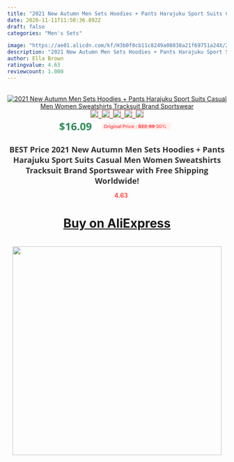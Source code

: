 ```yaml
---
title: "2021 New Autumn Men Sets Hoodies + Pants Harajuku Sport Suits Casual Men  Women Sweatshirts Tracksuit Brand Sportswear"
date: 2020-11-11T11:50:36.892Z
draft: false
categories: "Men's Sets"

image: "https://ae01.alicdn.com/kf/H3b0f0cb11c8249a08038a21f69751a24X/2021-New-Autumn-Men-Sets-Hoodies-Pants-Harajuku-Sport-Suits-Casual-Men-Women-Sweatshirts-Tracksuit-Brand.jpg"
description: "2021 New Autumn Men Sets Hoodies + Pants Harajuku Sport Suits Casual Men  Women Sweatshirts Tracksuit Brand Sportswear"
author: Ella Brown
ratingvalue: 4.63
reviewcount: 1.000
---
```

<br>
<div style="text-align: center;">
<a href="https://s.click.aliexpress.com/e/_99qD01" target="_blank" rel="nofollow noopener noreferrer"><img alt="2021 New Autumn Men Sets Hoodies + Pants Harajuku Sport Suits Casual Men  Women Sweatshirts Tracksuit Brand Sportswear" class="magnifier-image" src="https://ae01.alicdn.com/kf/H3b0f0cb11c8249a08038a21f69751a24X/2021-New-Autumn-Men-Sets-Hoodies-Pants-Harajuku-Sport-Suits-Casual-Men-Women-Sweatshirts-Tracksuit-Brand.jpg_640x640.jpg">
<br>
<img style="border:1px solid salmon" src="https://ae01.alicdn.com/kf/H3b0f0cb11c8249a08038a21f69751a24X/2021-New-Autumn-Men-Sets-Hoodies-Pants-Harajuku-Sport-Suits-Casual-Men-Women-Sweatshirts-Tracksuit-Brand.jpg_120x120.jpg">&nbsp;&nbsp;<img style="border:1px solid salmon" src="https://ae01.alicdn.com/kf/He42d4b0726664a5f9a0e7c52558dd5faH/2021-New-Autumn-Men-Sets-Hoodies-Pants-Harajuku-Sport-Suits-Casual-Men-Women-Sweatshirts-Tracksuit-Brand.jpg_120x120.jpg">&nbsp;&nbsp;<img style="border:1px solid salmon" src="https://ae01.alicdn.com/kf/Hb1b1abe0608f4fbe84dd97316fb8e11b9/2021-New-Autumn-Men-Sets-Hoodies-Pants-Harajuku-Sport-Suits-Casual-Men-Women-Sweatshirts-Tracksuit-Brand.jpg_120x120.jpg">&nbsp;&nbsp;<img style="border:1px solid salmon" src="https://ae01.alicdn.com/kf/H3dc4bf8e43504490a70e05e6ed7e27e0f/2021-New-Autumn-Men-Sets-Hoodies-Pants-Harajuku-Sport-Suits-Casual-Men-Women-Sweatshirts-Tracksuit-Brand.jpg_120x120.jpg">&nbsp;&nbsp;<img style="border:1px solid salmon" src="https://ae01.alicdn.com/kf/Ha4efc4fd1386470bbb2d00cc0830d1d2J/2021-New-Autumn-Men-Sets-Hoodies-Pants-Harajuku-Sport-Suits-Casual-Men-Women-Sweatshirts-Tracksuit-Brand.jpg_120x120.jpg"></a></div><br0>
<div style="text-align: center;"><span style="background-color: white; border: 0px; box-sizing: border-box; color: seagreen; display: inline-block; font-family: &quot;open sans&quot; , &quot;arial&quot; , &quot;helvetica&quot; , sans-serif , &quot;heiti&quot;; font-size: 24px; font-stretch: inherit; font-weight: 700; line-height: inherit; margin: 0px 10px 0px 0px; padding: 0px; vertical-align: middle;">$16.09 </span>
<span style="background: rgb(255 , 241 , 241); border-radius: 3px; border: 0px; box-sizing: border-box; color: #ff4747; display: inline-block; font-family: inherit; font-size: 12px; font-stretch: inherit; font-style: inherit; font-variant: inherit; font-weight: 600; line-height: inherit; margin: 0px; padding: 2px 5px; transform: scale(0.9); vertical-align: middle;">Original Price : <b style="text-decoration: line-through;">$22.99 </b> 30%&nbsp;&nbsp;</span></div>
<h1 style="color: #333333; display: inline-block; font-family: &quot;open sans&quot; , &quot;arial&quot; , &quot;helvetica&quot; , sans-serif , &quot;heiti&quot;; font-size: 18px; font-stretch: inherit; font-weight: 700; text-align: center;">BEST Price 2021 New Autumn Men Sets Hoodies + Pants Harajuku Sport Suits Casual Men  Women Sweatshirts Tracksuit Brand Sportswear with Free Shipping Worldwide!</h1>
<div style="color: #ff4747; text-align: center;">
<img src="https://4.bp.blogspot.com/-M0ZcTcb-5uY/XleCXlxnR4I/AAAAAAAAAEc/OrjgMkXV1oMQFaCRZj5HQwOCBcu3w1FegCPcBGAYYCw/s1600/star.png" style="height: 15px;">&nbsp;<b>4.63</b></div>
<div class="button_cont" align="center"><a class="buynow_a" href="https://s.click.aliexpress.com/e/_99qD01" target="_blank" rel="nofollow noopener noreferrer"><H1>Buy on AliExpress</H1></a></div><br>
<div class="separator" style="clear: both; text-align: center;">
<img src="https://lh3.googleusercontent.com/-pTy5HemUv9M/XlePHvY0dAI/AAAAAAAAAE4/0nX5iRUoIWY8eMW9Dpxeirr157OZliDIgCLcBGAsYHQ/s1600/badge.gif" width="480">
</div>
